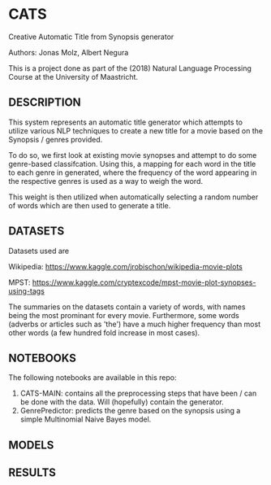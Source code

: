 # CATS
Creative Automatic Title from Synopsis generator

Authors: Jonas Molz, Albert Negura


This is a project done as part of the (2018) Natural Language Processing Course at the University of Maastricht.

## DESCRIPTION
This system represents an automatic title generator which attempts to utilize various NLP techniques to create a new title for a movie based on the Synopsis / genres provided.

To do so, we first look at existing movie synopses and attempt to do some genre-based classifcation. Using this, a mapping for each word in the title to each genre in generated, where the frequency of the word appearing in the respective genres is used as a way to weigh the word.

This weight is then utilized when automatically selecting a random number of words which are then used to generate a title.

## DATASETS
Datasets used are 

Wikipedia: https://www.kaggle.com/jrobischon/wikipedia-movie-plots

MPST: https://www.kaggle.com/cryptexcode/mpst-movie-plot-synopses-using-tags

The summaries on the datasets contain a variety of words, with names being the most prominant for every movie. Furthermore, some words (adverbs or articles such as 'the') have a much higher frequency than most other words (a few hundred fold increase in most cases).


## NOTEBOOKS
The following notebooks are available in this repo:

1. CATS-MAIN: contains all the preprocessing steps that have been / can be done with the data. Will (hopefully) contain the generator.
2. GenrePredictor: predicts the genre based on the synopsis using a simple Multinomial Naive Bayes model.

## MODELS

## RESULTS
